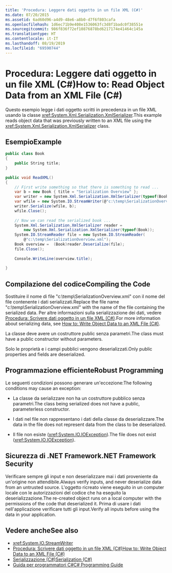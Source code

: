 ```yaml
---
title: 'Procedura: Leggere dati oggetto in un file XML (C#)'
ms.date: 07/20/2015
ms.assetid: 6ad60d96-a4d9-48e6-a8b0-d7f6f803cafa
ms.openlocfilehash: 1d6ec71b9e408e1536063fc3d8f1badc0f38551e
ms.sourcegitcommit: 986f836f72ef10876878bd6217174e41464c145a
ms.translationtype: HT
ms.contentlocale: it-IT
ms.lasthandoff: 08/19/2019
ms.locfileid: "69590744"
---
```

# <a name="how-to-read-object-data-from-an-xml-file-c"></a><span data-ttu-id="94978-102">Procedura: Leggere dati oggetto in un file XML (C#)</span><span class="sxs-lookup"><span data-stu-id="94978-102">How to: Read Object Data from an XML File (C#)</span></span>
<span data-ttu-id="94978-103">Questo esempio legge i dati oggetto scritti in precedenza in un file XML usando la classe <xref:System.Xml.Serialization.XmlSerializer>.</span><span class="sxs-lookup"><span data-stu-id="94978-103">This example reads object data that was previously written to an XML file using the <xref:System.Xml.Serialization.XmlSerializer> class.</span></span>  
  
## <a name="example"></a><span data-ttu-id="94978-104">Esempio</span><span class="sxs-lookup"><span data-stu-id="94978-104">Example</span></span>  
  
```csharp  
public class Book  
{  
    public String title;  
}         
  
public void ReadXML()  
{  
    // First write something so that there is something to read ...  
    var b = new Book { title = "Serialization Overview" };  
    var writer = new System.Xml.Serialization.XmlSerializer(typeof(Book));  
    var wfile = new System.IO.StreamWriter(@"c:\temp\SerializationOverview.xml");  
    writer.Serialize(wfile, b);  
    wfile.Close();  
  
    // Now we can read the serialized book ...  
    System.Xml.Serialization.XmlSerializer reader =   
        new System.Xml.Serialization.XmlSerializer(typeof(Book));  
    System.IO.StreamReader file = new System.IO.StreamReader(  
        @"c:\temp\SerializationOverview.xml");  
    Book overview =  (Book)reader.Deserialize(file);  
    file.Close();  
  
    Console.WriteLine(overview.title);  
  
}  
```  
  
## <a name="compiling-the-code"></a><span data-ttu-id="94978-105">Compilazione del codice</span><span class="sxs-lookup"><span data-stu-id="94978-105">Compiling the Code</span></span>  
 <span data-ttu-id="94978-106">Sostituire il nome di file "c:\temp\SerializationOverview.xml" con il nome del file contenente i dati serializzati.</span><span class="sxs-lookup"><span data-stu-id="94978-106">Replace the file name "c:\temp\SerializationOverview.xml" with the name of the file containing the serialized data.</span></span> <span data-ttu-id="94978-107">Per altre informazioni sulla serializzazione dei dati, vedere [Procedura: Scrivere dati oggetto in un file XML (C#)](./how-to-write-object-data-to-an-xml-file.md).</span><span class="sxs-lookup"><span data-stu-id="94978-107">For more information about serializing data, see [How to: Write Object Data to an XML File (C#)](./how-to-write-object-data-to-an-xml-file.md).</span></span>  
  
 <span data-ttu-id="94978-108">La classe deve avere un costruttore public senza parametri.</span><span class="sxs-lookup"><span data-stu-id="94978-108">The class must have a public constructor without parameters.</span></span>  
  
 <span data-ttu-id="94978-109">Solo le proprietà e i campi pubblici vengono deserializzati.</span><span class="sxs-lookup"><span data-stu-id="94978-109">Only public properties and fields are deserialized.</span></span>  
  
## <a name="robust-programming"></a><span data-ttu-id="94978-110">Programmazione efficiente</span><span class="sxs-lookup"><span data-stu-id="94978-110">Robust Programming</span></span>  
 <span data-ttu-id="94978-111">Le seguenti condizioni possono generare un'eccezione:</span><span class="sxs-lookup"><span data-stu-id="94978-111">The following conditions may cause an exception:</span></span>  
  
- <span data-ttu-id="94978-112">La classe da serializzare non ha un costruttore pubblico senza parametri.</span><span class="sxs-lookup"><span data-stu-id="94978-112">The class being serialized does not have a public, parameterless constructor.</span></span>  
  
- <span data-ttu-id="94978-113">I dati nel file non rappresentano i dati della classe da deserializzare.</span><span class="sxs-lookup"><span data-stu-id="94978-113">The data in the file does not represent data from the class to be deserialized.</span></span>  
  
- <span data-ttu-id="94978-114">Il file non esiste (<xref:System.IO.IOException>).</span><span class="sxs-lookup"><span data-stu-id="94978-114">The file does not exist (<xref:System.IO.IOException>).</span></span>  
  
## <a name="net-framework-security"></a><span data-ttu-id="94978-115">Sicurezza di .NET Framework</span><span class="sxs-lookup"><span data-stu-id="94978-115">.NET Framework Security</span></span>  
 <span data-ttu-id="94978-116">Verificare sempre gli input e non deserializzare mai i dati proveniente da un'origine non attendibile.</span><span class="sxs-lookup"><span data-stu-id="94978-116">Always verify inputs, and never deserialize data from an untrusted source.</span></span> <span data-ttu-id="94978-117">L'oggetto ricreato viene eseguito in un computer locale con le autorizzazioni del codice che ha eseguito la deserializzazione.</span><span class="sxs-lookup"><span data-stu-id="94978-117">The re-created object runs on a local computer with the permissions of the code that deserialized it.</span></span> <span data-ttu-id="94978-118">Prima di usare i dati nell'applicazione verificare tutti gli input.</span><span class="sxs-lookup"><span data-stu-id="94978-118">Verify all inputs before using the data in your application.</span></span>  
  
## <a name="see-also"></a><span data-ttu-id="94978-119">Vedere anche</span><span class="sxs-lookup"><span data-stu-id="94978-119">See also</span></span>

- <xref:System.IO.StreamWriter>
- [<span data-ttu-id="94978-120">Procedura: Scrivere dati oggetto in un file XML (C#)</span><span class="sxs-lookup"><span data-stu-id="94978-120">How to: Write Object Data to an XML File (C#)</span></span>](./how-to-write-object-data-to-an-xml-file.md)
- [<span data-ttu-id="94978-121">Serializzazione (C#)</span><span class="sxs-lookup"><span data-stu-id="94978-121">Serialization (C#)</span></span>](./index.md)
- [<span data-ttu-id="94978-122">Guida per programmatori C#</span><span class="sxs-lookup"><span data-stu-id="94978-122">C# Programming Guide</span></span>](../../index.md)
